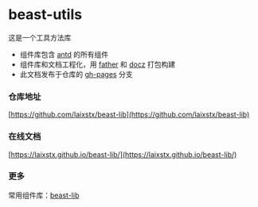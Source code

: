 # beast-utils
这是一个工具方法库

* 组件库包含 [antd](https://ant.design/index-cn) 的所有组件
* 组件库和文档工程化，用 [father](https://github.com/umijs/father) 和 [docz](https://www.docz.site/) 打包构建
* 此文档发布于仓库的 [gh-pages](https://github.com/laixstx/beast-lib/tree/gh-pages) 分支


### 仓库地址

[https://github.com/laixstx/beast-lib](https://github.com/laixstx/beast-lib)

### 在线文档
[https://laixstx.github.io/beast-lib/](https://laixstx.github.io/beast-lib/)

### 更多
常用组件库：[beast-lib](https://github.com/laixstx/beast-lib)